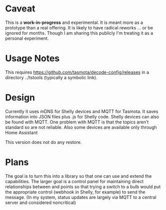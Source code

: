 # Caveat
This is a **work-in-progress** and experimental. It is meant more as a prototype than a real offering. It is likely to have radical reworks ... or be ignored for months. Though I am sharing this publicly I'm treating it as a personal experiment.
# Usage Notes
This requires https://github.com/tasmota/decode-config/releases in a directory ../tstools (typically a symbolic link).

# Design
Currently it uses mDNS for Shelly devices and MQTT for Tasmota. It saves information into JSON files plus .js for Shelly code. Shelly devices can also be found with MQTT. One problem with MQTT is that the topics aren't standard so are not reliable. Also some devices are available only through Home Assistant

This version does not do any restore.

# Plans
The goal is to turn this into a library so that one can use and extend the capabilities. The larger goal is a control panel for maintaining direct relationships between and points so that trying a switch to a bulb would put the appropriate control (webhook in Shelly, for example) to send the message. (In my system, status updates are largely via MQTT to a central server and considered noncritical)